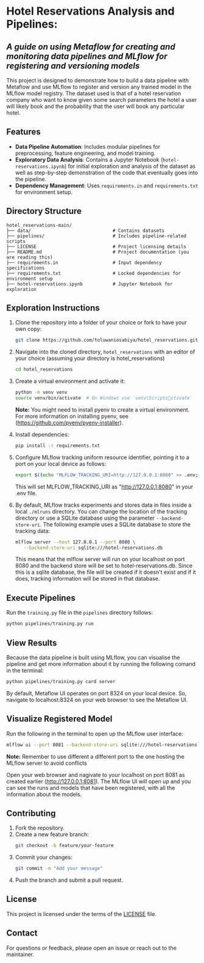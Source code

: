 # Hotel Reservations Analysis and Pipelines: 
## *A guide on using Metaflow for creating and monitoring data pipelines and MLflow for registering and versioning models*

This project is designed to demonstrate how to build a data pipeline with Metaflow and use MLflow to register and version any trained model in the MLflow model registry. The dataset used is that of a hotel reservation company who want to know given some search parameters the hotel a user will likely book and the probability that the user will book any particular hotel. 

## Features

- **Data Pipeline Automation**: Includes modular pipelines for preprocessing, feature engineering, and model training.
- **Exploratory Data Analysis**: Contains a Jupyter Notebook (`hotel-reservations.ipynb`) for initial exploration and analysis of the dataset as well as step-by-step demonstration of the code that eventually goes into the pipeline.
- **Dependency Management**: Uses `requirements.in` and `requirements.txt` for environment setup.

## Directory Structure

```plaintext
hotel_reservations-main/
├── data/                              # Contains datasets
├── pipelines/                         # Includes pipeline-related scripts
├── LICENSE                            # Project licensing details
├── README.md                          # Project documentation (you are reading this)
├── requirements.in                    # Input dependency specifications
├── requirements.txt                   # Locked dependencies for environment setup
├── hotel-reservations.ipynb           # Jupyter Notebook for exploration
```

## Exploration Instructions

1. Clone the repository into a folder of your choice or fork to have your own copy:
   ```bash
   git clone https://github.com/toluwaniosabiya/hotel_reservations.git
   ```

2. Navigate into the cloned directory, `hotel_reservations` with an editor of your choice (assuming your directory is hotel_reservations)
   ```bash
   cd hotel_reservations
   ```

3. Create a virtual environment and activate it:
   ```bash
   python -m venv venv
   source venv/bin/activate  # On Windows use `venv\Scriptsctivate`
   ```
   **Note:** You might need to install pyenv to create a virtual environment. For more information on installing pyenv, see (https://github.com/pyenv/pyenv-installer). 

4. Install dependencies:
   ```bash
   pip install -r requirements.txt
   ```

5. Configure MLflow tracking uniform resource identifier, pointing it to a port on your local device as follows: 
   ```bash
   export $((echo "MLFLOW_TRACKING_URI=http://127.0.0.1:8080" >> .env; cat .env) | xargs)
   ```
   This will set MLFLOW_TRACKING_URI as "http://127.0.0.1:8080" in your .env file.

6. By default, MLflow tracks experiments and stores data in files inside a local `./mlruns` directory. You can change the location of the tracking directory or use a SQLite database using the parameter `--backend-store-uri`. The following example uses a SQLite database to store the tracking data:

   ```bash
   mlflow server --host 127.0.0.1 --port 8080 \
      --backend-store-uri sqlite:///hotel-reservations.db
   ```
   This means that the mlflow server will run on your localhost on port 8080 and the backend store will be set to hotel-reservations.db. Since this is a sqlite database, the file will be created if it doesn't exist and if it does, tracking information will be stored in that database.


## Execute Pipelines
Run the `training.py` file in the `pipelines` directory follows:
```bash
python pipelines/training.py run
```

## View Results
Because the data pipeline is built using MLflow, you can visualise the pipeline and get more information about it by running the following comand in the terminal:
```bash
python pipelines/training.py card server
```
By default, Metaflow UI operates on port 8324 on your local device. So, navigate to localhost:8324 on your web browser to see the Metaflow UI.

## Visualize Registered Model
Run the following in the terminal to open up the MLflow user interface:
```bash
mlflow ui --port 8081 --backend-store-uri sqlite:///hotel-reservations.db
```
**Note:** Remember to use different a different port to the one hosting the MLflow server to avoid conflicts

Open your web browser and nagivate to your localhost on port 8081 as created earlier (http://127.0.0.1:8081). The MLflow UI will open up and you can see the runs and models that have been registered, with all the information about the models.

## Contributing

1. Fork the repository.
2. Create a new feature branch:
   ```bash
   git checkout -b feature/your-feature
   ```
3. Commit your changes:
   ```bash
   git commit -m "Add your message"
   ```
4. Push the branch and submit a pull request.

## License

This project is licensed under the terms of the [LICENSE](./LICENSE) file.

## Contact

For questions or feedback, please open an issue or reach out to the maintainer.

